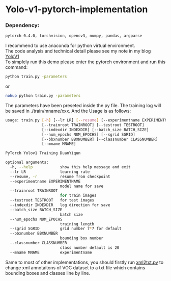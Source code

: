 # Yolo-v1-pytorch-implementation
### Dependency:
```sh
pytorch 0.4.0, torchvision, opencv3, numpy, pandas, argparse
```
I recommend to use anaconda for python virtual environment.    
The code analysis and technical detail please see my note in my blog [YoloV1](https://duanyiqun.github.io/2018/11/12/yolo-literal-review-and-implementation/)   
To simplely run this demo please enter the pytorch environment and run this command:
```sh
python train.py -parameters
```
or 
```sh
nohup python train.py -parameters
```
The parameters have been preseted inside the py file. The training log will be saved in ./train/mname/xxx. And the Usage is as follows:

```sh
usage: train.py [-h] [--lr LR] [--resume] [--experimentname EXPERIMENTNAME]
                [--trainroot TRAINROOT] [--testroot TESTROOT]
                [--indexdir INDEXDIR] [--batch_size BATCH_SIZE]
                [--num_epochs NUM_EPOCHS] [--sgrid SGRID]
                [--bbxnumber BBXNUMBER] [--classnumber CLASSNUMBER]
                [--mname MNAME]

PyTorch Yolov1 Training DuanYiqun

optional arguments:
  -h, --help            show this help message and exit
  --lr LR               learning rate
  --resume, -r          resume from checkpoint
  --experimentname EXPERIMENTNAME
                        model name for save
  --trainroot TRAINROOT
                        for train images
  --testroot TESTROOT   for test images
  --indexdir INDEXDIR   log direction for save
  --batch_size BATCH_SIZE
                        batch size
  --num_epochs NUM_EPOCHS
                        training length
  --sgrid SGRID         grid number 7*7 for default
  --bbxnumber BBXNUMBER
                        bounding box number
  --classnumber CLASSNUMBER
                        class number default is 20
  --mname MNAME         experimentname
```
Same to most of other implementations, you should firstly run [xml2txt.py](https://github.com/DuanYiqun/pytorch_implementation_of_Yolov1/blob/master/xml_2_txt.py) to change xml annotaitons of VOC dataset to a txt file which contains bounding boxes and classes line by line.    
